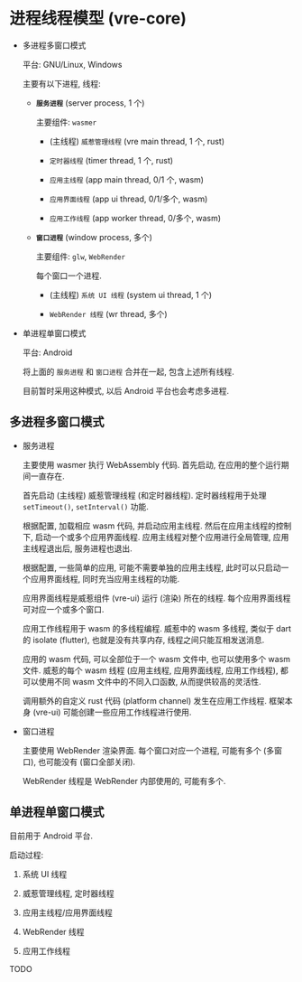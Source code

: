 # 进程线程模型 (vre-core)

+ 多进程多窗口模式

  平台: GNU/Linux, Windows

  主要有以下进程, 线程:

  + **`服务进程`** (server process, 1 个)

    主要组件: `wasmer`

    - (主线程) `威惹管理线程` (vre main thread, 1 个, rust)

    - `定时器线程` (timer thread, 1 个, rust)

    - `应用主线程` (app main thread, 0/1 个, wasm)

    - `应用界面线程` (app ui thread, 0/1/多个, wasm)

    - `应用工作线程` (app worker thread, 0/多个, wasm)

  + **`窗口进程`** (window process, 多个)

    主要组件: `glw`, `WebRender`

    每个窗口一个进程.

    - (主线程) `系统 UI 线程` (system ui thread, 1 个)

    - `WebRender 线程` (wr thread, 多个)

+ 单进程单窗口模式

  平台: Android

  将上面的 `服务进程` 和 `窗口进程` 合并在一起, 包含上述所有线程.

  目前暂时采用这种模式, 以后 Android 平台也会考虑多进程.


## 多进程多窗口模式

+ 服务进程

  主要使用 wasmer 执行 WebAssembly 代码.
  首先启动, 在应用的整个运行期间一直存在.

  首先启动 (主线程) 威惹管理线程 (和定时器线程).
  定时器线程用于处理 `setTimeout()`, `setInterval()` 功能.

  根据配置, 加载相应 wasm 代码, 并启动应用主线程.
  然后在应用主线程的控制下, 启动一个或多个应用界面线程.
  应用主线程对整个应用进行全局管理,
  应用主线程退出后, 服务进程也退出.

  根据配置, 一些简单的应用, 可能不需要单独的应用主线程,
  此时可以只启动一个应用界面线程, 同时充当应用主线程的功能.

  应用界面线程是威惹组件 (vre-ui) 运行 (渲染) 所在的线程.
  每个应用界面线程可对应一个或多个窗口.

  应用工作线程用于 wasm 的多线程编程.
  威惹中的 wasm 多线程, 类似于 dart 的 isolate (flutter),
  也就是没有共享内存, 线程之间只能互相发送消息.

  应用的 wasm 代码, 可以全部位于一个 wasm 文件中,
  也可以使用多个 wasm 文件.
  威惹的每个 wasm 线程 (应用主线程, 应用界面线程, 应用工作线程),
  都可以使用不同 wasm 文件中的不同入口函数,
  从而提供较高的灵活性.

  调用额外的自定义 rust 代码 (platform channel) 发生在应用工作线程.
  框架本身 (vre-ui) 可能创建一些应用工作线程进行使用.

+ 窗口进程

  主要使用 WebRender 渲染界面.
  每个窗口对应一个进程, 可能有多个 (多窗口), 也可能没有 (窗口全部关闭).

  WebRender 线程是 WebRender 内部使用的, 可能有多个.


## 单进程单窗口模式

目前用于 Android 平台.

启动过程:

1. 系统 UI 线程

2. 威惹管理线程, 定时器线程

3. 应用主线程/应用界面线程

4. WebRender 线程

5. 应用工作线程

TODO
